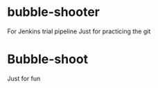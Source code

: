 # bubble-shooter
For Jenkins trial pipeline
Just for practicing the git 
# Bubble-shoot
Just for fun

